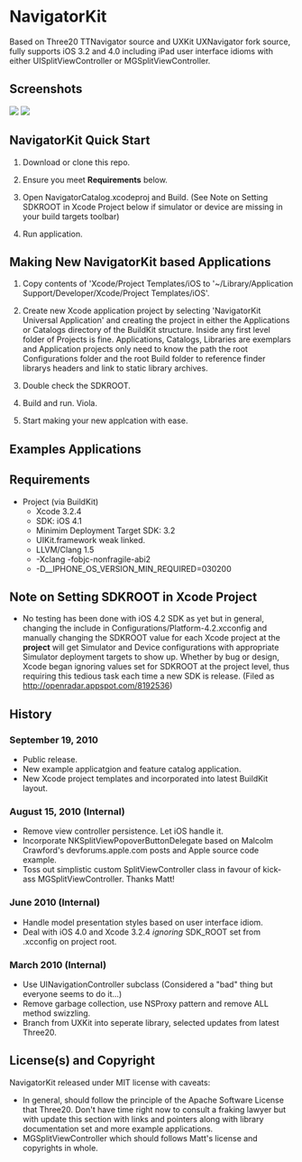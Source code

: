 
# NavigatorKit

Based on Three20 TTNavigator source and UXKit UXNavigator fork source, fully supports iOS 3.2 and 4.0 including iPad user interface idioms with either UISplitViewController or MGSplitViewController.

## Screenshots

[![](http://github.com/davidmorford/NavigatorKit/tree/master/Document/iPad.png)](http://github.com/davidmorford/NavigatorKit/tree/master/Document/iPad.png)
[![](http://github.com/davidmorford/NavigatorKit/tree/master/Document/iPhone.png)](http://github.com/davidmorford/NavigatorKit/tree/master/Document/iPhone.png)

## NavigatorKit Quick Start

1. Download or clone this repo.

2. Ensure you meet **Requirements** below. 

3. Open NavigatorCatalog.xcodeproj and Build. (See Note on Setting SDKROOT in Xcode Project below if simulator or device are missing in your build targets toolbar)

4. Run application.


## Making New NavigatorKit based Applications

1. Copy contents of 'Xcode/Project Templates/iOS to '~/Library/Application Support/Developer/Xcode/Project Templates/iOS'.

2. Create new Xcode application project by selecting 'NavigatorKit Universal Application' and creating the project in either the Applications or Catalogs directory of the BuildKit structure. Inside any first level folder of Projects is fine. Applications, Catalogs, Libraries are exemplars and Application projects only need to know the path the root Configurations folder and the root Build folder to reference finder librarys headers and link to static library archives.

3. Double check the SDKROOT.

4. Build and run. Viola.

5. Start making your new applcation with ease.



## Examples Applications


## Requirements

* Project (via BuildKit)
  * Xcode 3.2.4
  * SDK: iOS 4.1
  * Minimim Deployment Target SDK: 3.2
  * UIKit.framework weak linked.
  * LLVM/Clang 1.5
  * -Xclang -fobjc-nonfragile-abi2
  * -D__IPHONE_OS_VERSION_MIN_REQUIRED=030200

## Note on Setting SDKROOT in Xcode Project 

* No testing has been done with iOS 4.2 SDK as yet but in general, changing the include in Configurations/Platform-4.2.xcconfig and manually changing the SDKROOT value for each Xcode project at the **project** will get Simulator and Device configurations with appropriate Simulator deployment targets to show up. Whether by bug or design, Xcode began ignoring values set for SDKROOT at the project level, thus requiring this tedious task each time a new SDK is release. (Filed as http://openradar.appspot.com/8192536)

## History

### September 19, 2010
- Public release.
- New example applicatgion and feature catalog application. 
- New Xcode project templates and incorporated into latest BuildKit layout.

### August 15, 2010 (Internal)
- Remove view controller persistence. Let iOS handle it.
- Incorporate NKSplitViewPopoverButtonDelegate based on Malcolm Crawford's devforums.apple.com posts and Apple source code example.
- Toss out simplistic custom SplitViewController class in favour of kick-ass MGSplitViewController. Thanks Matt!

### June 2010 (Internal)
- Handle model presentation styles based on user interface idiom.
- Deal with iOS 4.0 and Xcode 3.2.4 *ignoring* SDK_ROOT set from .xcconfig on project root.

### March 2010 (Internal)
- Use UINavigationController subclass (Considered a "bad" thing but everyone seems to do it...)
- Remove garbage collection, use NSProxy pattern and remove ALL method swizzling.
- Branch from UXKit into seperate library, selected updates from latest Three20.



## License(s) and Copyright

NavigatorKit released under MIT license with caveats:

* In general, should follow the principle of the Apache Software License that Three20. Don't have time right now to consult a fraking lawyer but with update this section with links and pointers along with library documentation set and more example applications.
* MGSplitViewController which should follows Matt's license and copyrights in whole.
